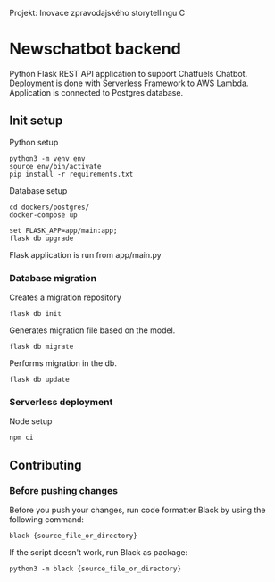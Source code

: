 Projekt: Inovace zpravodajského storytellingu C


# Newschatbot backend

Python Flask REST API application to support Chatfuels Chatbot. Deployment is done with Serverless Framework to AWS Lambda. Application is connected to Postgres database.

## Init setup
Python  setup
```
python3 -m venv env
source env/bin/activate
pip install -r requirements.txt
```

Database setup
```
cd dockers/postgres/
docker-compose up

set FLASK_APP=app/main:app;
flask db upgrade
```
Flask application is run from app/main.py

### Database migration
Creates a migration repository
```
flask db init 
```
Generates migration file based on the model.
```
flask db migrate
```
Performs migration in the db.
```
flask db update
```

### Serverless deployment
Node setup
```
npm ci
```

## Contributing
### Before pushing changes
Before you push your changes, run code formatter Black by using the following command:
```
black {source_file_or_directory} 
```
If the script doesn't work, run Black as package: 
```
python3 -m black {source_file_or_directory}
```